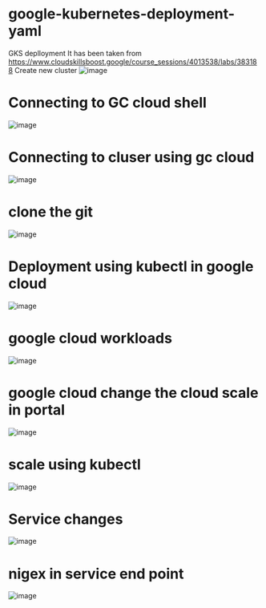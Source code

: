 # google-kubernetes-deployment-yaml
GKS deplloyment
It has been taken from https://www.cloudskillsboost.google/course_sessions/4013538/labs/383188
Create new cluster
![image](https://github.com/vijaymoorthy/google-kubernetes-deployment-yaml/assets/5792365/f8b21619-14d5-4cf4-900f-07e2493af34b)

# Connecting to GC cloud shell
![image](https://github.com/vijaymoorthy/google-kubernetes-deployment-yaml/assets/5792365/fff03b6e-b37b-40e0-abc3-7c4e72282e8b)

# Connecting to cluser using gc cloud 

![image](https://github.com/vijaymoorthy/google-kubernetes-deployment-yaml/assets/5792365/6b586b65-0451-4480-984e-02104dc36f47)
# clone the git 
![image](https://github.com/vijaymoorthy/google-kubernetes-deployment-yaml/assets/5792365/f9292602-d9ae-4a64-8b51-92fb799697b5)

# Deployment using kubectl in google cloud 
![image](https://github.com/vijaymoorthy/google-kubernetes-deployment-yaml/assets/5792365/f8fcae61-54d2-40a6-965e-246a59f09f83)

# google cloud workloads
![image](https://github.com/vijaymoorthy/google-kubernetes-deployment-yaml/assets/5792365/88472208-f8b7-4011-acaf-d5a3fc17c6ec)

# google cloud change the cloud scale in portal 
![image](https://github.com/vijaymoorthy/google-kubernetes-deployment-yaml/assets/5792365/5fc981f3-8254-4bb1-a40f-61314020881b)
# scale using kubectl
![image](https://github.com/vijaymoorthy/google-kubernetes-deployment-yaml/assets/5792365/e225e970-5684-46da-a77c-56bded113340)

# Service changes 
![image](https://github.com/vijaymoorthy/google-kubernetes-deployment-yaml/assets/5792365/87444aa2-d3eb-4af6-b335-b458b75bbd67)

# nigex in service end point 
![image](https://github.com/vijaymoorthy/google-kubernetes-deployment-yaml/assets/5792365/b26f9849-0661-42a5-b4ea-1f21d5792d01)







